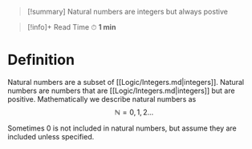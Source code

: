 
>[!summary]
Natural numbers are integers but always postive

>[!info]+ Read Time
⏱ **1 min**

# Definition 
Natural numbers are a subset of [[Logic/Integers.md|integers]]. Natural numbers are numbers that are [[Logic/Integers.md|integers]] but are positive. Mathematically we describe natural numbers as
$$ 
\mathbb{N} = 0,1,2\dots
$$

Sometimes 0 is not included in natural numbers, but assume they are included unless specified. 